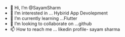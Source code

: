 - 👋 Hi, I’m @SayamSharm
- 👀 I’m interested in ... Hybirid App Devolepment
- 🌱 I’m currently learning ...Flutter 
- 💞️ I’m looking to collaborate on ...github
- 📫 How to reach me ... likedin profile- sayam sharma

<!---
SayamSharm/SayamSharm is a ✨ special ✨ repository because its `README.md` (this file) appears on your GitHub profile.
You can click the Preview link to take a look at your changes.
--->
